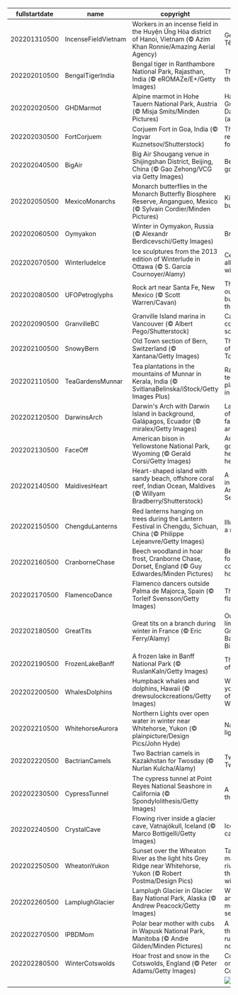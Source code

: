 |fullstartdate|name|copyright|title|image|
|--|--|--|--|--|
202201310500|IncenseFieldVietnam|Workers in an incense field in the Huyện Ứng Hòa district of Hanoi, Vietnam (© Azim Khan Ronnie/Amazing Aerial Agency)|Get set for Tết|![](/en-CA/2022/02/202201310500IncenseFieldVietnam.jpg)|
202202010500|BengalTigerIndia|Bengal tiger in Ranthambore National Park, Rajasthan, India (© eROMAZe/E+/Getty Images)|The year of the Tiger|![](/en-CA/2022/02/202202010500BengalTigerIndia.jpg)|
202202020500|GHDMarmot|Alpine marmot in Hohe Tauern National Park, Austria (© Misja Smits/Minden Pictures)|Happy Groundhog Day (again?)!|![](/en-CA/2022/02/202202020500GHDMarmot.jpg)|
202202030500|FortCorjuem|Corjuem Fort in Goa, India (© Ingvar Kuznetsov/Shutterstock)|The forest reclaims a fortress|![](/en-CA/2022/02/202202030500FortCorjuem.jpg)|
202202040500|BigAir|Big Air Shougang venue in Shijingshan District, Beijing, China (© Gao Zehong/VCG via Getty Images)|Beijing goes big|![](/en-CA/2022/02/202202040500BigAir.jpg)|
202202050500|MexicoMonarchs|Monarch butterflies in the Monarch Butterfly Biosphere Reserve, Angangueo, Mexico (© Sylvain Cordier/Minden Pictures)|King of the butterflies|![](/en-CA/2022/02/202202050500MexicoMonarchs.jpg)|
202202060500|Oymyakon|Winter in Oymyakon, Russia (© Alexandr Berdicevschi/Getty Images)|Brrrrrrrr.|![](/en-CA/2022/02/202202060500Oymyakon.jpg)|
202202070500|WinterludeIce|Ice sculptures from the 2013 edition of Winterlude in Ottawa (© S. Garcia Cournoyer/Alamy)|Celebrating all things winter|![](/en-CA/2022/02/202202070500WinterludeIce.jpg)|
202202080500|UFOPetroglyphs|Rock art near Santa Fe, New Mexico (© Scott Warren/Cavan)|The truth is out there…but not on this rock|![](/en-CA/2022/02/202202080500UFOPetroglyphs.jpg)|
202202090500|GranvilleBC|Granville Island marina in Vancouver (© Albert Pego/Shutterstock)|Calming coastal scenery|![](/en-CA/2022/02/202202090500GranvilleBC.jpg)|
202202100500|SnowyBern|Old Town section of Bern, Switzerland (© Xantana/Getty Images)|The lights of Old Town|![](/en-CA/2022/02/202202100500SnowyBern.jpg)|
202202110500|TeaGardensMunnar|Tea plantations in the mountains of Munnar in Kerala, India (© SvitlanaBelinska/iStock/Getty Images Plus)|Ravishing tea plantations in Munnar|![](/en-CA/2022/02/202202110500TeaGardensMunnar.jpg)|
202202120500|DarwinsArch|Darwin's Arch with Darwin Island in background, Galápagos, Ecuador (© miralex/Getty Images)|Last days of a famous sea arch|![](/en-CA/2022/02/202202120500DarwinsArch.jpg)|
202202130500|FaceOff|American bison in Yellowstone National Park, Wyoming (© Gerald Corsi/Getty Images)|American goliaths go head-to-head|![](/en-CA/2022/02/202202130500FaceOff.jpg)|
202202140500|MaldivesHeart|Heart-shaped island with sandy beach, offshore coral reef, Indian Ocean, Maldives (© Willyam Bradberry/Shutterstock)|A Valentine in the Arabian Sea|![](/en-CA/2022/02/202202140500MaldivesHeart.jpg)|
202202150500|ChengduLanterns|Red lanterns hanging on trees during the Lantern Festival in Chengdu, Sichuan, China (© Philippe Lejeanvre/Getty Images)|Illuminating a new year|![](/en-CA/2022/02/202202150500ChengduLanterns.jpg)|
202202160500|CranborneChase|Beech woodland in hoar frost, Cranborne Chase, Dorset, England (© Guy Edwardes/Minden Pictures)|Beech forest covered in hoarfrost|![](/en-CA/2022/02/202202160500CranborneChase.jpg)|
202202170500|FlamencoDance|Flamenco dancers outside Palma de Majorca, Spain (© Torleif Svensson/Getty Images)|The art of flamenco|![](/en-CA/2022/02/202202170500FlamencoDance.jpg)|
202202180500|GreatTits|Great tits on a branch during winter in France (© Eric Ferry/Alamy)|Out on a limb for the Great Backyard Bird Count|![](/en-CA/2022/02/202202180500GreatTits.jpg)|
202202190500|FrozenLakeBanff|A frozen lake in Banff National Park (© RuslanKaln/Getty Images)|The magic of winter|![](/en-CA/2022/02/202202190500FrozenLakeBanff.jpg)|
202202200500|WhalesDolphins|Humpback whales and dolphins, Hawaii (© drewsulockcreations/Getty Images)|Wishing you whale of a World Whale Day|![](/en-CA/2022/02/202202200500WhalesDolphins.jpg)|
202202210500|WhitehorseAurora|Northern Lights over open water in winter near Whitehorse, Yukon (© plainpicture/Design Pics/John Hyde)|Nature’s light show|![](/en-CA/2022/02/202202210500WhitehorseAurora.jpg)|
202202220500|BactrianCamels|Two Bactrian camels in Kazakhstan for Twosday (© Nurlan Kulcha/Alamy)|Two for Twosday|![](/en-CA/2022/02/202202220500BactrianCamels.jpg)|
202202230500|CypressTunnel|The cypress tunnel at Point Reyes National Seashore in California (© Spondylolithesis/Getty Images)|A tunnel to the past|![](/en-CA/2022/02/202202230500CypressTunnel.jpg)|
202202240500|CrystalCave|Flowing river inside a glacier cave, Vatnajökull, Iceland (© Marco Bottigelli/Getty Images)|Ice, ice, caving|![](/en-CA/2022/02/202202240500CrystalCave.jpg)|
202202250500|WheatonYukon|Sunset over the Wheaton River as the light hits Grey Ridge near Whitehorse, Yukon (© Robert Postma/Design Pics)|Tall peaks, magnificent rivers and a thriving wildlife|![](/en-CA/2022/02/202202250500WheatonYukon.jpg)|
202202260500|LamplughGlacier|Lamplugh Glacier in Glacier Bay National Park, Alaska (© Andrew Peacock/Getty Images)|Where ancient ice meets the sea|![](/en-CA/2022/02/202202260500LamplughGlacier.jpg)|
202202270500|IPBDMom|Polar bear mother with cubs in Wapusk National Park, Manitoba (© Andre Gilden/Minden Pictures)|A day for those who rule the north|![](/en-CA/2022/02/202202270500IPBDMom.jpg)|
202202280500|WinterCotswolds|Hoar frost and snow in the Cotswolds, England (© Peter Adams/Getty Images)|Cold falls on the Cotswolds|![](/en-CA/2022/02/202202280500WinterCotswolds.jpg)|
||||![](/en-CA/2022/02/.jpg)|
